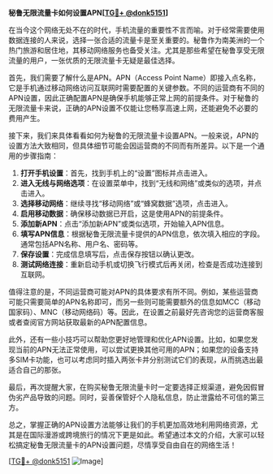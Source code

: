 **秘鲁无限流量卡如何设置APN[[TG💪+ @donk5151](https://t.me/s/donk5151)]**

在当今这个网络无处不在的时代，手机流量的重要性不言而喻。对于经常需要使用数据连接的人来说，选择一张合适的流量卡是至关重要的。秘鲁作为南美洲的一个热门旅游和居住地，其移动网络服务也备受关注。尤其是那些希望在秘鲁享受无限流量的用户，一张优质的无限流量卡无疑是最佳选择。

首先，我们需要了解什么是APN。APN（Access Point Name）即接入点名称，它是手机通过移动网络访问互联网时需要配置的关键参数。不同的运营商有不同的APN设置，因此正确配置APN是确保手机能够正常上网的前提条件。对于秘鲁的无限流量卡来说，正确的APN设置不仅能让您畅享高速上网，还能避免不必要的费用产生。

接下来，我们来具体看看如何为秘鲁的无限流量卡设置APN。一般来说，APN的设置方法大致相同，但具体细节可能会因运营商的不同而有所差异。以下是一个通用的步骤指南：

1. **打开手机设置**：首先，找到手机上的“设置”图标并点击进入。
2. **进入无线与网络选项**：在设置菜单中，找到“无线和网络”或类似的选项，并点击进入。
3. **选择移动网络**：继续寻找“移动网络”或“蜂窝数据”选项，点击进入。
4. **启用移动数据**：确保移动数据已开启，这是使用APN的前提条件。
5. **添加新APN**：点击“添加新APN”或类似选项，开始输入APN信息。
6. **填写APN信息**：根据秘鲁无限流量卡提供的APN信息，依次填入相应的字段。通常包括APN名称、用户名、密码等。
7. **保存设置**：完成信息填写后，点击保存按钮以确认更改。
8. **测试网络连接**：重新启动手机或切换飞行模式后再关闭，检查是否成功连接到互联网。

值得注意的是，不同运营商可能对APN的具体要求有所不同。例如，某些运营商可能只需要简单的APN名称即可，而另一些则可能需要额外的信息如MCC（移动国家码）、MNC（移动网络码）等。因此，在设置之前最好先咨询您的运营商客服或者查阅官方网站获取最新的APN配置信息。

此外，还有一些小技巧可以帮助您更好地管理和优化APN设置。比如，如果您发现当前的APN无法正常使用，可以尝试更换其他可用的APN；如果您的设备支持多SIM卡功能，也可以考虑同时插入两张卡并分别测试它们的表现，从而挑选出最适合自己的那张。

最后，再次提醒大家，在购买秘鲁无限流量卡时一定要选择正规渠道，避免因假冒伪劣产品导致的问题。同时，妥善保管好个人隐私信息，防止泄露给不可信的第三方。

总之，掌握正确的APN设置方法能够让我们的手机更加高效地利用网络资源，尤其是在国际漫游或跨境旅行的情况下更是如此。希望通过本文的介绍，大家可以轻松搞定秘鲁无限流量卡的APN设置问题，尽情享受自由自在的网络生活！

[[TG💪+ @donk5151](https://t.me/s/donk5151) ![Image](https://i.postimg.cc/rwNCRYN7/Snipaste-2025-04-30-17-27-05.png)]